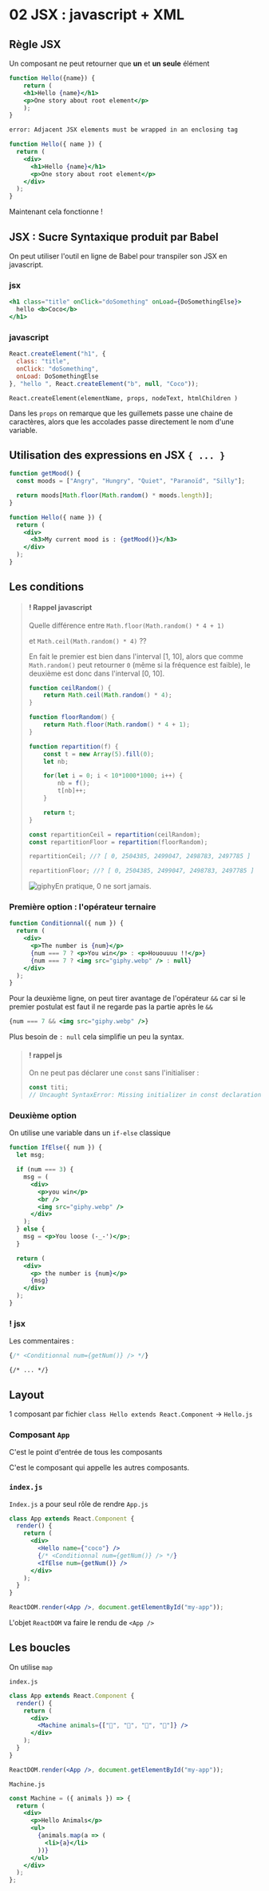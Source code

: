 # 02 JSX : javascript + XML

 	

## Règle JSX

Un composant ne peut retourner que **un** et **un seule** élément

```jsx
function Hello({name}) {
    return (
    <h1>Hello {name}</h1>
    <p>One story about root element</p>
    );
}
```

```bash
error: Adjacent JSX elements must be wrapped in an enclosing tag
```

```jsx
function Hello({ name }) {
  return (
    <div>
      <h1>Hello {name}</h1>
      <p>One story about root element</p>
    </div>
  );
}
```

Maintenant cela fonctionne !

## JSX : Sucre Syntaxique produit par Babel

On peut utiliser l'outil en ligne de Babel pour transpiler son JSX en javascript.

### jsx

```jsx
<h1 class="title" onClick="doSomething" onLoad={DoSomethingElse}>
  hello <b>Coco</b>
</h1>
```

### javascript

```js
React.createElement("h1", {
  class: "title",
  onClick: "doSomething",
  onLoad: DoSomethingElse
}, "hello ", React.createElement("b", null, "Coco"));
```

`React.createElement(elementName, props, nodeText, htmlChildren )`

Dans les `props` on remarque que les guillemets passe une chaine de caractères, alors que les accolades passe directement le nom d'une variable.



## Utilisation des expressions en JSX `{ ... }`


```jsx
function getMood() {
  const moods = ["Angry", "Hungry", "Quiet", "Paranoïd", "Silly"];

  return moods[Math.floor(Math.random() * moods.length)];
}

function Hello({ name }) {
  return (
    <div>
      <h3>My current mood is : {getMood()}</h3>
    </div>
  );
}
```

## Les conditions

> #### ! Rappel javascript
>
> Quelle différence entre `Math.floor(Math.random() * 4 + 1)` 
>
> et `Math.ceil(Math.random() * 4)` ??
>
> En fait le premier est bien dans l'interval [1, 10], alors que comme `Math.random()` peut retourner `0` (même si la fréquence est faible), le deuxième est donc dans l'interval [0, 10].  
>
> ```js
> function ceilRandom() {
>     return Math.ceil(Math.random() * 4);
> }
> 
> function floorRandom() {
>     return Math.floor(Math.random() * 4 + 1);
> }
> 
> function repartition(f) {
>     const t = new Array(5).fill(0);
>     let nb;
> 
>     for(let i = 0; i < 10*1000*1000; i++) {
>         nb = f();
>         t[nb]++;
>     }
> 
>     return t;
> }
> 
> const repartitionCeil = repartition(ceilRandom);
> const repartitionFloor = repartition(floorRandom);
> 
> repartitionCeil; //? [ 0, 2504385, 2499047, 2498783, 2497785 ]
> 
> repartitionFloor; //? [ 0, 2504385, 2499047, 2498783, 2497785 ]
> ```
>
> ![giphy](assets/giphy.webp)En pratique, 0 ne sort jamais. 

### Première option : l'opérateur ternaire

```jsx
function Conditionnal({ num }) {
  return (
    <div>
      <p>The number is {num}</p>
      {num === 7 ? <p>You win</p> : <p>Hououuuu !!</p>}
      {num === 7 ? <img src="giphy.webp" /> : null}
    </div>
  );
}
```

Pour la deuxième ligne, on peut tirer avantage de l'opérateur `&&` car si le premier postulat est faut il ne regarde pas la partie après le `&&`

```jsx
{num === 7 && <img src="giphy.webp" />}
```

Plus besoin de `: null` cela simplifie un peu la syntax.

> #### ! rappel js
>
> On ne peut pas déclarer une `const` sans l'initialiser :
>
> ```js
> const titi;
> // Uncaught SyntaxError: Missing initializer in const declaration
> ```

### Deuxième option

On utilise une variable dans un `if-else` classique

```jsx
function IfElse({ num }) {
  let msg;

  if (num === 3) {
    msg = (
      <div>
        <p>you win</p>
        <br />
        <img src="giphy.webp" />
      </div>
    );
  } else {
    msg = <p>You loose (-_-')</p>;
  }

  return (
    <div>
      <p> the number is {num}</p>
      {msg}
    </div>
  );
}
```

### ! jsx

Les commentaires :

```jsx
{/* <Conditionnal num={getNum()} /> */}
```

`{/* ... */}`

## Layout

1 composant par fichier `class Hello extends React.Component` -> `Hello.js`

### Composant `App`

C'est le point d'entrée de tous les composants

C'est le composant qui appelle les autres composants.

### `index.js`

`Index.js` a pour seul rôle de rendre `App.js`

```jsx
class App extends React.Component {
  render() {
    return (
      <div>
        <Hello name={"coco"} />
        {/* <Conditionnal num={getNum()} /> */}
        <IfElse num={getNum()} />
      </div>
    );
  }
}

ReactDOM.render(<App />, document.getElementById("my-app"));
```

L'objet `ReactDOM` va faire le rendu de `<App />`

## Les boucles

On utilise `map`

`index.js`

```jsx
class App extends React.Component {
  render() {
    return (
      <div>
        <Machine animals={["🐒", "🦅", "🐌", "🐬"]} />
      </div>
    );
  }
}

ReactDOM.render(<App />, document.getElementById("my-app"));
```

`Machine.js`

```jsx
const Machine = ({ animals }) => {
  return (
    <div>
      <p>Hello Animals</p>
      <ul>
        {animals.map(a => (
          <li>{a}</li>
        ))}
      </ul>
    </div>
  );
};
```

